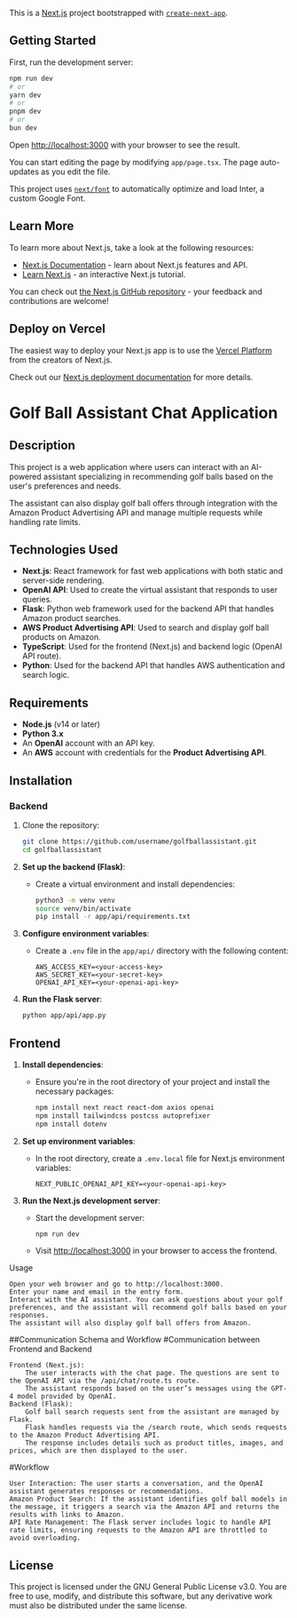This is a [Next.js](https://nextjs.org/) project bootstrapped with [`create-next-app`](https://github.com/vercel/next.js/tree/canary/packages/create-next-app).

## Getting Started

First, run the development server:

```bash
npm run dev
# or
yarn dev
# or
pnpm dev
# or
bun dev
```

Open [http://localhost:3000](http://localhost:3000) with your browser to see the result.

You can start editing the page by modifying `app/page.tsx`. The page auto-updates as you edit the file.

This project uses [`next/font`](https://nextjs.org/docs/basic-features/font-optimization) to automatically optimize and load Inter, a custom Google Font.

## Learn More

To learn more about Next.js, take a look at the following resources:

- [Next.js Documentation](https://nextjs.org/docs) - learn about Next.js features and API.
- [Learn Next.js](https://nextjs.org/learn) - an interactive Next.js tutorial.

You can check out [the Next.js GitHub repository](https://github.com/vercel/next.js/) - your feedback and contributions are welcome!

## Deploy on Vercel

The easiest way to deploy your Next.js app is to use the [Vercel Platform](https://vercel.com/new?utm_medium=default-template&filter=next.js&utm_source=create-next-app&utm_campaign=create-next-app-readme) from the creators of Next.js.

Check out our [Next.js deployment documentation](https://nextjs.org/docs/deployment) for more details.

# Golf Ball Assistant Chat Application

## Description
This project is a web application where users can interact with an AI-powered assistant specializing in recommending golf balls based on the user's preferences and needs.

The assistant can also display golf ball offers through integration with the Amazon Product Advertising API and manage multiple requests while handling rate limits.

## Technologies Used
- **Next.js**: React framework for fast web applications with both static and server-side rendering.
- **OpenAI API**: Used to create the virtual assistant that responds to user queries.
- **Flask**: Python web framework used for the backend API that handles Amazon product searches.
- **AWS Product Advertising API**: Used to search and display golf ball products on Amazon.
- **TypeScript**: Used for the frontend (Next.js) and backend logic (OpenAI API route).
- **Python**: Used for the backend API that handles AWS authentication and search logic.

## Requirements
- **Node.js** (v14 or later)
- **Python 3.x**
- An **OpenAI** account with an API key.
- An **AWS** account with credentials for the **Product Advertising API**.

## Installation

### Backend
1. Clone the repository:
   ```bash
   git clone https://github.com/username/golfballassistant.git
   cd golfballassistant
2. **Set up the backend (Flask)**:
   - Create a virtual environment and install dependencies:
     ```bash
     python3 -m venv venv
     source venv/bin/activate
     pip install -r app/api/requirements.txt
     ```

3. **Configure environment variables**:
   - Create a `.env` file in the `app/api/` directory with the following content:
     ```
     AWS_ACCESS_KEY=<your-access-key>
     AWS_SECRET_KEY=<your-secret-key>
     OPENAI_API_KEY=<your-openai-api-key>
     ```

4. **Run the Flask server**:
   ```bash
   python app/api/app.py
   
## Frontend

1. **Install dependencies**:
   - Ensure you're in the root directory of your project and install the necessary packages:
     ```bash
     npm install next react react-dom axios openai
     npm install tailwindcss postcss autoprefixer
     npm install dotenv
     ```

2. **Set up environment variables**:
   - In the root directory, create a `.env.local` file for Next.js environment variables:
     ```
     NEXT_PUBLIC_OPENAI_API_KEY=<your-openai-api-key>
     ```

3. **Run the Next.js development server**:
   - Start the development server:
     ```bash
     npm run dev
     ```
   - Visit [http://localhost:3000](http://localhost:3000) in your browser to access the frontend.
  
Usage

    Open your web browser and go to http://localhost:3000.
    Enter your name and email in the entry form.
    Interact with the AI assistant. You can ask questions about your golf preferences, and the assistant will recommend golf balls based on your responses.
    The assistant will also display golf ball offers from Amazon.

##Communication Schema and Workflow
#Communication between Frontend and Backend

    Frontend (Next.js):
        The user interacts with the chat page. The questions are sent to the OpenAI API via the /api/chat/route.ts route.
        The assistant responds based on the user’s messages using the GPT-4 model provided by OpenAI.
    Backend (Flask):
        Golf ball search requests sent from the assistant are managed by Flask.
        Flask handles requests via the /search route, which sends requests to the Amazon Product Advertising API.
        The response includes details such as product titles, images, and prices, which are then displayed to the user.

#Workflow

    User Interaction: The user starts a conversation, and the OpenAI assistant generates responses or recommendations.
    Amazon Product Search: If the assistant identifies golf ball models in the message, it triggers a search via the Amazon API and returns the results with links to Amazon.
    API Rate Management: The Flask server includes logic to handle API rate limits, ensuring requests to the Amazon API are throttled to avoid overloading.

## License

This project is licensed under the GNU General Public License v3.0. You are free to use, modify, and distribute this software, but any derivative work must also be distributed under the same license.



